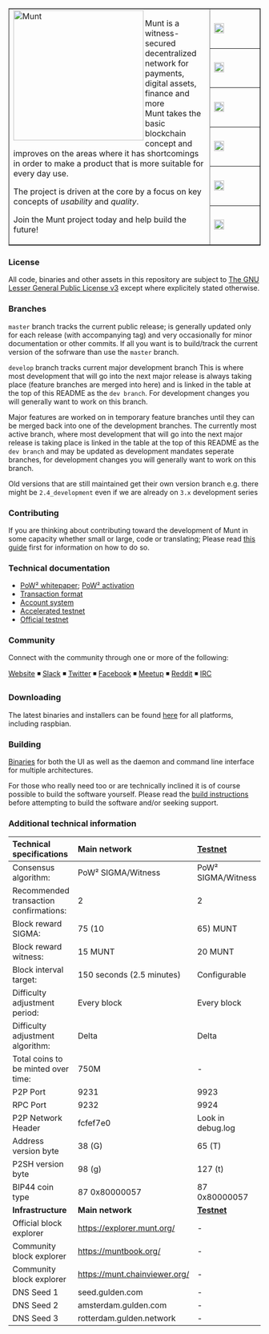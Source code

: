 <table cellspacing="0" cellpadding="0" color="grey" border="1px">
  <tr border=0>
    <td border="0px" width="80%" rowspan="7">
      <a href="https://www.munt.org">
        <img height=260px align="left" src="https://munt.org/img/design/munt-000000.svg" alt="Munt"/>
      </a>
      <p>Munt is a witness-secured decentralized network for payments, digital assets, finance and more<br/>
      Munt takes the basic blockchain concept and improves on the areas where it has shortcomings in order to make a product that is more suitable for every day use.</p>
      <p>The project is driven at the core by a focus on key concepts of <i>usability</i> and <i>quality</i>.</p><p>Join the Munt project today and help build the future!</p>
    </td>
    <td width="20%" border=0>
      <a href="#">
        <img height="20px" src="https://travis-ci.org/muntorg/munt-official.svg?branch=master" alt="ci build status"/>
      </a>
    </td>
  </tr>
  <tr border=0>
    <td>
      <a href="https://github.com/muntorg/munt-official/issues">
        <img  height="20px" src="https://img.shields.io/github/issues/muntorg/munt-official.svg?color=blue" alt="open issues"/>
    </td>
  </tr>
  <tr border=0>
    <td>
      <a href="https://github.com/muntorg/munt-official/issues?q=is%3Aissue+is%3Aclosed">
        <img  height="20px" src="https://img.shields.io/github/issues-closed/muntorg/munt-official.svg?color=blue" alt="closed issues"/>
      </a>
    </td>
  </tr>
  <tr border=0>
    <td border=0>
      <a href="https://github.com/muntorg/munt-official/releases">
        <img height="20px" src="https://img.shields.io/github/downloads/muntorg/munt-official/total.svg?color=blue" alt="total downloads"/>
      </a>
    </td>
  </tr>
  <tr border=0>
    <td>
      <a href="https://github.com/munt/munt-official/commits/master">
        <img height="20px" src="https://img.shields.io/github/commit-activity/y/muntorg/munt-official.svg" alt="commits 1y"/>
      </a>
    </td>
  </tr>
  <tr>
    <td>
      <a href="https://github.com/muntorg/munt-official/compare/master@%7B12month%7D...develop">
        <img height="20px" src="https://img.shields.io/badge/dev%20branch-develop-blue.svg" alt="active_branch"/>
      </a>
    </td>
  </tr>
</table>



### License
All code, binaries and other assets in this repository are subject to [The GNU Lesser General Public License v3](https://github.com/muntorg/munt-official/blob/master/COPYING_munt) except where explicitely stated otherwise.

### Branches
`master` branch tracks the current public release; is generally updated only for each release (with accompanying tag) and very occasionally for minor documentation or other commits. If all you want is to build/track the current version of the sofrware than use the `master` branch.

`develop` branch tracks current major development branch
This is where most development that will go into the next major release is always taking place (feature branches are merged into here) and is linked in the table at the top of this README as the `dev branch`. For development changes you will generally want to work on this branch.


Major features are worked on in temporary feature branches until they can be merged back into one of the development branches. 
The currently most active branch, where most development that will go into the next major release is taking place is linked in the table at the top of this README as the `dev branch` and may be updated as development mandates seperate branches, for development changes you will generally want to work on this branch.

Old versions that are still maintained get their own version branch e.g. there might be `2.4_development` even if we are already on `3.x` development series


### Contributing
If you are thinking about contributing toward the development of Munt in some capacity whether small or large, code or translating; Please read [this guide](./CONTRIBUTING.md) first for information on how to do so.

### Technical documentation
* [PoW² whitepaper](.//technical_documentation/PoW2.pdf); [PoW² activation](./technical_documentation/PoW2_activation.md)
* [Transaction format](./technical_documentation/transaction_format.md)
* [Account system](./technical_documentation/account_system.md)
* [Accelerated testnet](./technical_documentation/accelerated_testnet.md)
* [Official testnet](./technical_documentation/accelerated_testnet.md#official-testnet)


### Community

Connect with the community through one or more of the following:

[Website](https://munt.org) ◾ [Slack](https://munt.org/join) ◾ [Twitter](https://twitter.com/munt_org) ◾ [Facebook](http://facebook.com/gulden) ◾ [Meetup](https://www.meetup.com/gulden) ◾ [Reddit](https://www.reddit.com/r/munt) ◾ [IRC](https://web.libera.chat/?channels=Muntorg)


### Downloading

The latest binaries and installers can be found [here](https://github.com/muntorg/munt-official/releases) for all platforms, including raspbian.

### Building
[Binaries](https://github.com/munt/munt-official/releases) for both the UI as well as the daemon and command line interface for multiple architectures.

For those who really need too or are technically inclined it is of course possible to build the software yourself. Please read the [build instructions](./doc/building.md) before attempting to build the software and/or seeking support.

### Additional technical information


|Technical specifications|Main network|[Testnet](./technical_documentation/accelerated_testnet.md#official-testnet)|
|:-----------|:---------|:---------|
|Consensus algorithm:|PoW² SIGMA/Witness|PoW² SIGMA/Witness|
|Recommended transaction confirmations:|2|2|
|Block reward SIGMA:|75 (10|65) MUNT|1000 MUNT|
|Block reward witness:|15 MUNT|20 MUNT|
|Block interval target:|150 seconds (2.5 minutes)|Configurable|
|Difficulty adjustment period:|Every block|Every block|
|Difficulty adjustment algorithm:|Delta|Delta|
|Total coins to be minted over time:|750M|-|
|P2P Port|9231|9923|
|RPC Port|9232|9924|
|P2P Network Header|fcfef7e0|Look in debug.log|
|Address version byte|38 (G)|65 (T)|
|P2SH version byte|98 (g)|127 (t)|
|BIP44 coin type|87 0x80000057|87 0x80000057|
|**Infrastructure**|**Main network**|**[Testnet](./technical_documentation/accelerated_testnet.md#official-testnet)**|
|Official block explorer|https://explorer.munt.org/|-|
|Community block explorer|https://muntbook.org/|-|
|Community block explorer|https://munt.chainviewer.org/|-|
|DNS Seed 1|seed.gulden.com|-|
|DNS Seed 2|amsterdam.gulden.com|-|
|DNS Seed 3|rotterdam.gulden.network|-|
